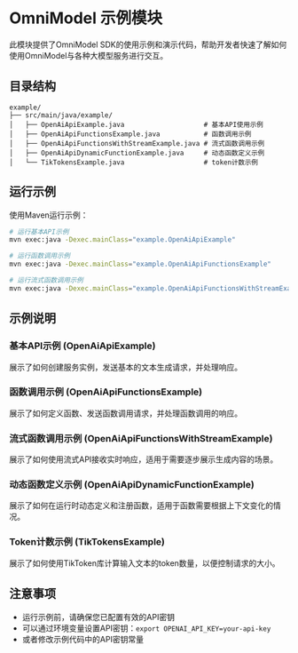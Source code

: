 # OmniModel 示例模块

此模块提供了OmniModel SDK的使用示例和演示代码，帮助开发者快速了解如何使用OmniModel与各种大模型服务进行交互。

## 目录结构

```
example/
├── src/main/java/example/
│   ├── OpenAiApiExample.java                    # 基本API使用示例
│   ├── OpenAiApiFunctionsExample.java           # 函数调用示例
│   ├── OpenAiApiFunctionsWithStreamExample.java # 流式函数调用示例
│   ├── OpenAiApiDynamicFunctionExample.java     # 动态函数定义示例
│   └── TikTokensExample.java                    # token计数示例
```

## 运行示例

使用Maven运行示例：

```bash
# 运行基本API示例
mvn exec:java -Dexec.mainClass="example.OpenAiApiExample"

# 运行函数调用示例
mvn exec:java -Dexec.mainClass="example.OpenAiApiFunctionsExample"

# 运行流式函数调用示例
mvn exec:java -Dexec.mainClass="example.OpenAiApiFunctionsWithStreamExample"
```

## 示例说明

### 基本API示例 (OpenAiApiExample)

展示了如何创建服务实例，发送基本的文本生成请求，并处理响应。

### 函数调用示例 (OpenAiApiFunctionsExample)

展示了如何定义函数、发送函数调用请求，并处理函数调用的响应。

### 流式函数调用示例 (OpenAiApiFunctionsWithStreamExample)

展示了如何使用流式API接收实时响应，适用于需要逐步展示生成内容的场景。

### 动态函数定义示例 (OpenAiApiDynamicFunctionExample)

展示了如何在运行时动态定义和注册函数，适用于函数需要根据上下文变化的情况。

### Token计数示例 (TikTokensExample)

展示了如何使用TikToken库计算输入文本的token数量，以便控制请求的大小。

## 注意事项

- 运行示例前，请确保您已配置有效的API密钥
- 可以通过环境变量设置API密钥：`export OPENAI_API_KEY=your-api-key`
- 或者修改示例代码中的API密钥常量 